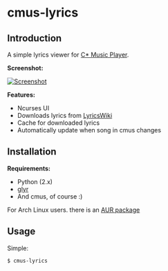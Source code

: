 cmus-lyrics
===========

Introduction
------------

A simple lyrics viewer for [C\* Music Player](http://cmus.sourceforge.net/).

**Screenshot:**

[![Screenshot](http://ompldr.org/tZDBjMQ "screenshot")](http://ompldr.org/vZDBjMQ)


**Features:**

- Ncurses UI
- Downloads lyrics from [LyricsWiki](http://lyrics.wikia.com/Lyrics_Wiki)
- Cache for downloaded lyrics
- Automatically update when song in cmus changes

Installation
------------

**Requirements:**

- Python (2.x)
- [glyr](https://github.com/sahib/glyr)
- And cmus, of course :)

For Arch Linux users. there is an [AUR package](https://aur.archlinux.org/packages.php?ID=57528)

Usage
-----
Simple:

	$ cmus-lyrics
